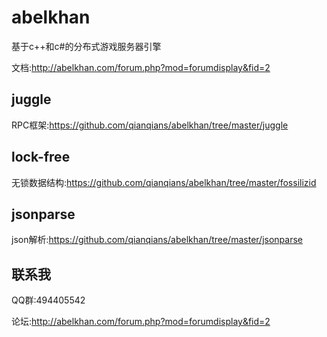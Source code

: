 ﻿# abelkhan
基于c++和c#的分布式游戏服务器引擎

文档:http://abelkhan.com/forum.php?mod=forumdisplay&fid=2

juggle
-------
RPC框架:https://github.com/qianqians/abelkhan/tree/master/juggle

lock-free
-------
无锁数据结构:https://github.com/qianqians/abelkhan/tree/master/fossilizid

jsonparse
-------
json解析:https://github.com/qianqians/abelkhan/tree/master/jsonparse

联系我
-------
QQ群:494405542

论坛:http://abelkhan.com/forum.php?mod=forumdisplay&fid=2

